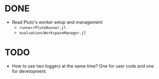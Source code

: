 # DONE

- Read Pluto's worker setup and management
  - `runner/PlutoRunner.jl`
  - `evaluation/WorkspaceManager.jl`

# TODO

- How to use two loggers at the same time? One for user code and one for development.

